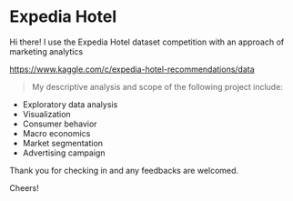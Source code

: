 # Expedia Hotel

Hi there! I use the Expedia Hotel dataset competition with an approach of marketing analytics 

https://www.kaggle.com/c/expedia-hotel-recommendations/data

> My descriptive analysis and scope of the following project include:
- Exploratory data analysis
- Visualization
- Consumer behavior
- Macro economics
- Market segmentation
- Advertising campaign

Thank you for checking in and any feedbacks are welcomed.


Cheers!
